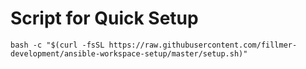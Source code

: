 # Script for Quick Setup

`bash -c "$(curl -fsSL https://raw.githubusercontent.com/fillmer-development/ansible-workspace-setup/master/setup.sh)"`